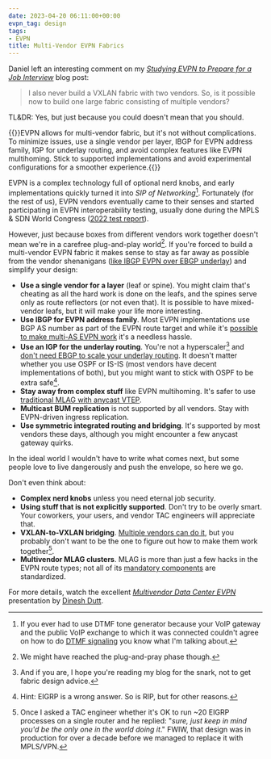```yaml
---
date: 2023-04-20 06:11:00+00:00
evpn_tag: design
tags:
- EVPN
title: Multi-Vendor EVPN Fabrics
---
```

Daniel left an interesting comment on my _[Studying EVPN to Prepare for a Job Interview](/2023/03/evpn-job-interview/)_ blog post:

> I also never build a VXLAN fabric with two vendors. So, is it possible now to build one large fabric consisting of multiple vendors?

TL&DR: Yes, but just because you could doesn't mean that you should.
<!--more-->
{{<tldr model="ChatGPT GPT-4">}}EVPN allows for multi-vendor fabric, but it's not without complications. To minimize issues, use a single vendor per layer, IBGP for EVPN address family, IGP for underlay routing, and avoid complex features like EVPN multihoming. Stick to supported implementations and avoid experimental configurations for a smoother experience.{{</tldr>}}

EVPN is a complex technology full of optional nerd knobs, and early implementations quickly turned it into _SIP of Networking_[^SN]. Fortunately (for the rest of us), EVPN vendors eventually came to their senses and started participating in EVPN interoperability testing, usually done during the MPLS & SDN World Congress ([2022 test report](https://eantc.de/fileadmin/eantc/downloads/events/2022/EANTC-InteropTest2022-TestReport.pdf)).

However, just because boxes from different vendors work together doesn't mean we're in a carefree plug-and-play world[^PP]. If you're forced to build a multi-vendor EVPN fabric it makes sense to stay as far away as possible from the vendor shenanigans ([like IBGP EVPN over EBGP underlay](https://www.ipspace.net/Data_Center_BGP/BGP_in_EVPN-Based_Data_Center_Fabrics)) and simplify your design:

* **Use a single vendor for a layer** (leaf or spine). You might claim that's cheating as all the hard work is done on the leafs, and the spines serve only as route reflectors (or not even that). It is possible to have mixed-vendor leafs, but it will make your life more interesting.
* **Use IBGP for EVPN address family**. Most EVPN implementations use BGP AS number as part of the EVPN route target and while it's [possible to make multi-AS EVPN work](https://www.ipspace.net/Data_Center_BGP/EVPN_Route_Target_Considerations) it's a needless hassle.
* **Use an IGP for the underlay routing**. You're not a hyperscaler[^HS] and [don't need EBGP to scale your underlay routing](/2020/02/the-evpnbgp-saga-continues/). It doesn't matter whether you use OSPF or IS-IS (most vendors have decent implementations of both), but you might want to stick with OSPF to be extra safe[^EI].
* **Stay away from complex stuff** like EVPN multihoming. It's safer to use [traditional MLAG with anycast VTEP](/2022/09/mlag-deep-dive-vxlan-fabric/).
* **Multicast BUM replication** is not supported by all vendors. Stay with EVPN-driven ingress replication.
* **Use symmetric integrated routing and bridging**. It's supported by most vendors these days, although you might encounter a few anycast gateway quirks.

In the ideal world I wouldn't have to write what comes next, but some people love to live dangerously and push the envelope, so here we go.

Don't even think about:

* **Complex nerd knobs** unless you need eternal job security.
* **Using stuff that is not explicitly supported**. Don't try to be overly smart. Your coworkers, your users, and vendor TAC engineers will appreciate that.
* **VXLAN-to-VXLAN bridging**. [Multiple vendors can do it](/2022/06/vxlan-bridging-dci/), but you probably don't want to be the one to figure out how to make them work together[^FTW].
* **Multivendor MLAG clusters**. MLAG is more than just a few hacks in the EVPN route types; not all of its [mandatory components](/2022/06/mlag-deep-dive-overview/) are standardized.

For more details, watch the excellent *[Multivendor Data Center EVPN](https://my.ipspace.net/bin/list?id=EVPN#MULTIVENDOR)* presentation by [Dinesh Dutt](https://www.ipspace.net/Author:Dinesh_Dutt).

[^SN]: If you ever had to use DTMF tone generator because your VoIP gateway and the public VoIP exchange to which it was connected couldn't agree on how to do [DTMF signaling](https://www.voip-info.org/sip-dtmf-signalling/) you know what I'm talking about.

[^HS]: And if you are, I hope you're reading my blog for the snark, not to get fabric design advice.

[^PP]: We might have reached the plug-and-pray phase though.

[^EI]: Hint: EIGRP is a wrong answer. So is RIP, but for other reasons.

[^FTW]: Once I asked a TAC engineer whether it's OK to run ~20 EIGRP processes on a single router and he replied: "_sure, just keep in mind you'd be the only one in the world doing it_." FWIW, that design was in production for over a decade before we managed to replace it with MPLS/VPN.